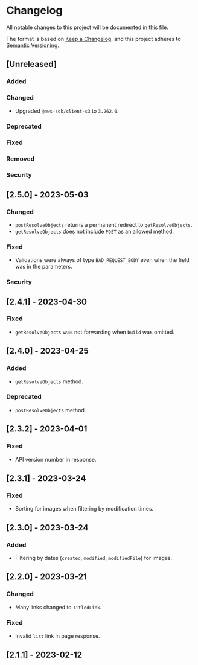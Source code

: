 # Changelog

All notable changes to this project will be documented in this file.

The format is based on [Keep a Changelog](https://keepachangelog.com/en/1.0.0/),
and this project adheres to [Semantic Versioning](https://semver.org/spec/v2.0.0.html).

## [Unreleased]

### Added

### Changed

-   Upgraded `@aws-sdk/client-s3` to `3.262.0`.

### Deprecated

### Fixed

### Removed

### Security

## [2.5.0] - 2023-05-03

### Changed

-   `postResolveObjects` returns a permanent redirect to `getResolveObjects`.
-   `getResolveObjects` does not include `POST` as an allowed method.

### Fixed

-   Validations were always of type `BAD_REQUEST_BODY` even when the field was in the parameters.

### Security

## [2.4.1] - 2023-04-30

### Fixed

-   `getResolveObjects` was not forwarding when `build` was omitted.

## [2.4.0] - 2023-04-25

### Added

-   `getResolveObjects` method.

### Deprecated

-   `postResolveObjects` method.

## [2.3.2] - 2023-04-01

### Fixed

-   API version number in response.

## [2.3.1] - 2023-03-24

### Fixed

-   Sorting for images when filtering by modification times.

## [2.3.0] - 2023-03-24

### Added

-   Filtering by dates (`created`, `modified`, `modifiedFile`) for images.

## [2.2.0] - 2023-03-21

### Changed

-   Many links changed to `TitledLink`.

### Fixed

-   Invalid `list` link in page response.

## [2.1.1] - 2023-02-12
